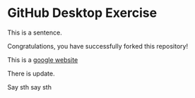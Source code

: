 # GitHub Desktop Exercise

This is a sentence.

Congratulations, you have successfully forked this repository!

This is a [google website](https://www.google.com)

There is update.

Say sth
say sth
